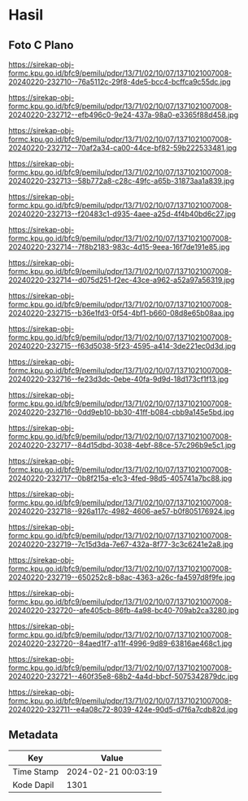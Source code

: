 # Hasil

## Foto C Plano

https://sirekap-obj-formc.kpu.go.id/bfc9/pemilu/pdpr/13/71/02/10/07/1371021007008-20240220-232710--76a5112c-29f8-4de5-bcc4-bcffca9c55dc.jpg

https://sirekap-obj-formc.kpu.go.id/bfc9/pemilu/pdpr/13/71/02/10/07/1371021007008-20240220-232712--efb496c0-9e24-437a-98a0-e3365f88d458.jpg

https://sirekap-obj-formc.kpu.go.id/bfc9/pemilu/pdpr/13/71/02/10/07/1371021007008-20240220-232712--70af2a34-ca00-44ce-bf82-59b222533481.jpg

https://sirekap-obj-formc.kpu.go.id/bfc9/pemilu/pdpr/13/71/02/10/07/1371021007008-20240220-232713--58b772a8-c28c-49fc-a65b-31873aa1a839.jpg

https://sirekap-obj-formc.kpu.go.id/bfc9/pemilu/pdpr/13/71/02/10/07/1371021007008-20240220-232713--f20483c1-d935-4aee-a25d-4f4b40bd6c27.jpg

https://sirekap-obj-formc.kpu.go.id/bfc9/pemilu/pdpr/13/71/02/10/07/1371021007008-20240220-232714--7f8b2183-983c-4d15-9eea-16f7de191e85.jpg

https://sirekap-obj-formc.kpu.go.id/bfc9/pemilu/pdpr/13/71/02/10/07/1371021007008-20240220-232714--d075d251-f2ec-43ce-a962-a52a97a56319.jpg

https://sirekap-obj-formc.kpu.go.id/bfc9/pemilu/pdpr/13/71/02/10/07/1371021007008-20240220-232715--b36e1fd3-0f54-4bf1-b660-08d8e65b08aa.jpg

https://sirekap-obj-formc.kpu.go.id/bfc9/pemilu/pdpr/13/71/02/10/07/1371021007008-20240220-232715--f63d5038-5f23-4595-a414-3de221ec0d3d.jpg

https://sirekap-obj-formc.kpu.go.id/bfc9/pemilu/pdpr/13/71/02/10/07/1371021007008-20240220-232716--fe23d3dc-0ebe-40fa-9d9d-18d173cf1f13.jpg

https://sirekap-obj-formc.kpu.go.id/bfc9/pemilu/pdpr/13/71/02/10/07/1371021007008-20240220-232716--0dd9eb10-bb30-41ff-b084-cbb9a145e5bd.jpg

https://sirekap-obj-formc.kpu.go.id/bfc9/pemilu/pdpr/13/71/02/10/07/1371021007008-20240220-232717--84d15dbd-3038-4ebf-88ce-57c296b9e5c1.jpg

https://sirekap-obj-formc.kpu.go.id/bfc9/pemilu/pdpr/13/71/02/10/07/1371021007008-20240220-232717--0b8f215a-e1c3-4fed-98d5-405741a7bc88.jpg

https://sirekap-obj-formc.kpu.go.id/bfc9/pemilu/pdpr/13/71/02/10/07/1371021007008-20240220-232718--926a117c-4982-4606-ae57-b0f805176924.jpg

https://sirekap-obj-formc.kpu.go.id/bfc9/pemilu/pdpr/13/71/02/10/07/1371021007008-20240220-232719--7c15d3da-7e67-432a-8f77-3c3c6241e2a8.jpg

https://sirekap-obj-formc.kpu.go.id/bfc9/pemilu/pdpr/13/71/02/10/07/1371021007008-20240220-232719--650252c8-b8ac-4363-a26c-fa4597d8f9fe.jpg

https://sirekap-obj-formc.kpu.go.id/bfc9/pemilu/pdpr/13/71/02/10/07/1371021007008-20240220-232720--afe405cb-86fb-4a98-bc40-709ab2ca3280.jpg

https://sirekap-obj-formc.kpu.go.id/bfc9/pemilu/pdpr/13/71/02/10/07/1371021007008-20240220-232720--84aed1f7-a11f-4996-9d89-63816ae468c1.jpg

https://sirekap-obj-formc.kpu.go.id/bfc9/pemilu/pdpr/13/71/02/10/07/1371021007008-20240220-232721--460f35e8-68b2-4a4d-bbcf-5075342879dc.jpg

https://sirekap-obj-formc.kpu.go.id/bfc9/pemilu/pdpr/13/71/02/10/07/1371021007008-20240220-232711--e4a08c72-8039-424e-90d5-d7f6a7cdb82d.jpg


## Metadata

| Key        | Value               |
| ---------- | ------------------- |
| Time Stamp | 2024-02-21 00:03:19 |
| Kode Dapil | 1301                |



